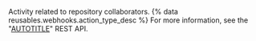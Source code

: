 Activity related to repository collaborators. {% data reusables.webhooks.action_type_desc %} For more information, see the "[AUTOTITLE](/rest/repos#collaborators)" REST API.

